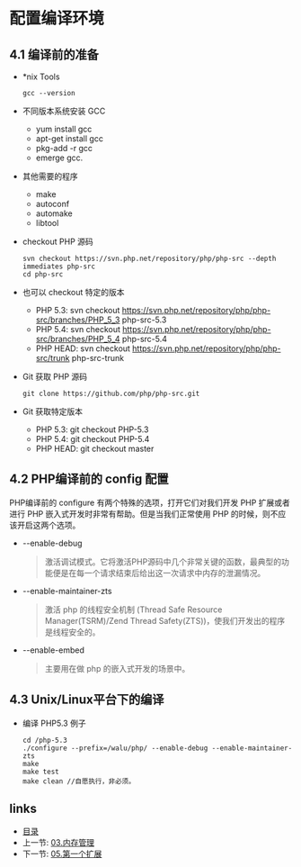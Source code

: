 配置编译环境
===

4.1 编译前的准备
---

+ *nix Tools
  ```shell
  gcc --version
  ```

+ 不同版本系统安装 GCC
  + yum install gcc
  + apt-get install gcc
  + pkg-add -r gcc
  + emerge gcc.

+ 其他需要的程序
  + make
  + autoconf
  + automake
  + libtool

+ checkout PHP 源码
  ```shell
  svn checkout https://svn.php.net/repository/php/php-src --depth immediates php-src
  cd php-src
  ```
+ 也可以 checkout 特定的版本
  + PHP 5.3: svn checkout https://svn.php.net/repository/php/php-src/branches/PHP_5_3 php-src-5.3
  + PHP 5.4: svn checkout https://svn.php.net/repository/php/php-src/branches/PHP_5_4 php-src-5.4
  + PHP HEAD: svn checkout https://svn.php.net/repository/php/php-src/trunk php-src-trunk

+ Git 获取 PHP 源码
  ```shell
  git clone https://github.com/php/php-src.git 
  ```

+ Git 获取特定版本
  + PHP 5.3: git checkout PHP-5.3 
  + PHP 5.4: git checkout PHP-5.4 
  + PHP HEAD: git checkout master 

4.2 PHP编译前的 config 配置
---

PHP编译前的 configure 有两个特殊的选项，打开它们对我们开发 PHP 扩展或者进行 PHP 嵌入式开发时非常有帮助。但是当我们正常使用 PHP 的时候，则不应该开启这两个选项。

+ --enable-debug
  > 激活调试模式。它将激活PHP源码中几个非常关键的函数，最典型的功能便是在每一个请求结束后给出这一次请求中内存的泄漏情况。

+ --enable-maintainer-zts
  > 激活 php 的线程安全机制 (Thread Safe Resource Manager(TSRM)/Zend Thread Safety(ZTS))，使我们开发出的程序是线程安全的。

+ --enable-embed
  > 主要用在做 php 的嵌入式开发的场景中。

4.3 Unix/Linux平台下的编译
---
  
+ 编译 PHP5.3 例子  
  ```shell
  cd /php-5.3
  ./configure --prefix=/walu/php/ --enable-debug --enable-maintainer-zts
  make
  make test
  make clean //自愿执行，非必须。
  ```

links
---

+ [目录](00.目录.md)
+ 上一节: [03.内存管理](02.内存管理.md)
+ 下一节: [05.第一个扩展](05.第一个扩展.md)
